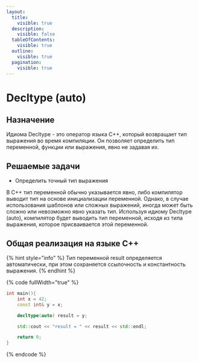 ```yaml
---
layout:
  title:
    visible: true
  description:
    visible: false
  tableOfContents:
    visible: true
  outline:
    visible: true
  pagination:
    visible: true
---
```


# Decltype (auto)

## Назначение

Идиома Decltype - это оператор языка C++, который возвращает тип выражения во время компиляции. Он позволяет определить тип переменной, функции или выражения, явно не задавая их.

## Решаемые задачи

* Определить точный тип выражения

В C++ тип переменной обычно указывается явно, либо компилятор выводит тип на основе инициализации переменной. Однако, в случае использования шаблонов или сложных выражений, иногда может быть сложно или невозможно явно указать тип. Используя идиому Decltype (auto), компилятор будет выводить тип переменной, исходя из типа выражения, которое присваивается этой переменной.

## Общая реализация на языке C++

{% hint style="info" %}
Тип переменной result определяется автоматически, при этом сохраняется ссылочность и константность выражения.
{% endhint %}

{% code fullWidth="true" %}
```cpp
int main(){
    int x = 42;
    const int& y = x;

    decltype(auto) result = y;

    std::cout << "result = " << result << std::endl;

    return 0;
}
```
{% endcode %}
